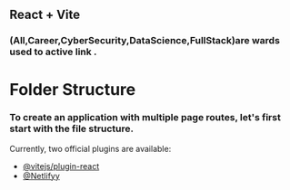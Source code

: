 ## React + Vite

### (All,Career,CyberSecurity,DataScience,FullStack)are wards used to active link .
# Folder Structure
### To create an application with multiple page routes, let's first start with the file structure.

Currently, two official plugins are available:

- [@vitejs/plugin-react](https://github.com/meenatchi-14/ReactRouterTask.git/) 
- [@Netlifyy](https://main--bespoke-chimera-fa806a.netlify.app/) 
